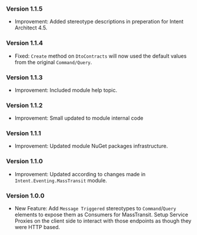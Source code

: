 ### Version 1.1.5

- Improvement: Added stereotype descriptions in preperation for Intent Architect 4.5. 

### Version 1.1.4

- Fixed: `Create` method on `DtoContracts` will now used the default values from the original `Command/Query`.

### Version 1.1.3

- Improvement: Included module help topic.

### Version 1.1.2

- Improvement: Small updated to module internal code

### Version 1.1.1

- Improvement: Updated module NuGet packages infrastructure.

### Version 1.1.0

- Improvement: Updated according to changes made in `Intent.Eventing.MassTransit` module.

### Version 1.0.0

- New Feature: Add `Message Triggered` stereotypes to `Command`/`Query` elements to expose them as Consumers for MassTransit. Setup Service Proxies on the client side to interact with those endpoints as though they were HTTP based.

